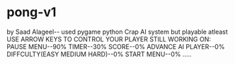 # pong-v1
by Saad Alageel--
used pygame python
Crap AI system but playable atleast
USE ARROW KEYS TO CONTROL YOUR PLAYER
STILL WORKING ON:
PAUSE MENU--90%
TIMER--30%
SCORE--0%
ADVANCE AI PLAYER--0%
DIFFCULTY(EASY MEDIUM HARD)--0%
START MENU--0%
.....
